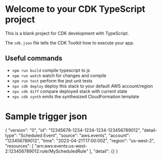 # Welcome to your CDK TypeScript project

This is a blank project for CDK development with TypeScript.

The `cdk.json` file tells the CDK Toolkit how to execute your app.

## Useful commands

* `npm run build`   compile typescript to js
* `npm run watch`   watch for changes and compile
* `npm run test`    perform the jest unit tests
* `npx cdk deploy`  deploy this stack to your default AWS account/region
* `npx cdk diff`    compare deployed stack with current state
* `npx cdk synth`   emits the synthesized CloudFormation template


# Sample trigger json
{
  "version": "0",
  "id": "12345678-1234-1234-1234-123456789012",
  "detail-type": "Scheduled Event",
  "source": "aws.events",
  "account": "123456789012",
  "time": "2023-04-21T17:00:00Z",
  "region": "us-west-2",
  "resources": [
    "arn:aws:events:us-west-2:123456789012:rule/MyScheduledRule"
  ],
  "detail": {}
}
